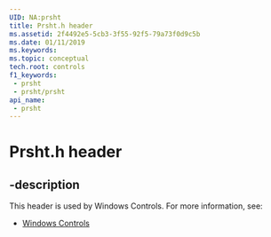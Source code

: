 ```yaml
---
UID: NA:prsht
title: Prsht.h header
ms.assetid: 2f4492e5-5cb3-3f55-92f5-79a73f0d9c5b
ms.date: 01/11/2019
ms.keywords: 
ms.topic: conceptual
tech.root: controls
f1_keywords:
 - prsht
 - prsht/prsht
api_name:
 - prsht
---
```


# Prsht.h header


## -description

This header is used by Windows Controls. For more information, see:

- [Windows Controls](../_controls/index.md)

